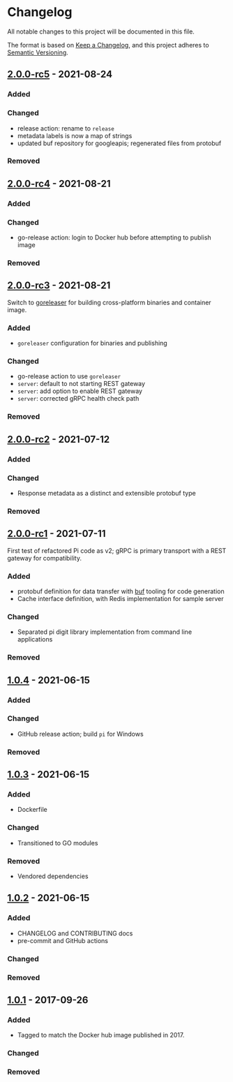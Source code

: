 # Changelog

<!-- markdownlint-disable MD024 -->

All notable changes to this project will be documented in this file.

The format is based on [Keep a Changelog](https://keepachangelog.com/en/1.0.0/),
and this project adheres to [Semantic Versioning](https://semver.org/spec/v2.0.0.html).

## [2.0.0-rc5] - 2021-08-24

### Added

### Changed

- release action: rename to `release`
- metadata labels is now a map of strings
- updated buf repository for googleapis; regenerated files from protobuf

### Removed

## [2.0.0-rc4] - 2021-08-21

### Added

### Changed

- go-release action: login to Docker hub before attempting to publish image

### Removed

## [2.0.0-rc3] - 2021-08-21

Switch to [goreleaser](https://goreleaser.com/intro/) for building cross-platform
binaries and container image.

### Added

- `goreleaser` configuration for binaries and publishing

### Changed

- go-release action to use `goreleaser`
- `server`: default to not starting REST gateway
- `server`: add option to enable REST gateway
- `server`: corrected gRPC health check path

### Removed

## [2.0.0-rc2] - 2021-07-12

### Added

### Changed

- Response metadata as a distinct and extensible protobuf type

### Removed

## [2.0.0-rc1] - 2021-07-11

First test of refactored Pi code as v2; gRPC is primary transport with a REST
gateway for compatibility.

### Added

- protobuf definition for data transfer with [buf](https://buf.build) tooling for
  code generation
- Cache interface definition, with Redis implementation for sample server

### Changed

- Separated pi digit library implementation from command line applications

### Removed

## [1.0.4] - 2021-06-15

### Added

### Changed

- GitHub release action; build `pi` for Windows

### Removed

## [1.0.3] - 2021-06-15

### Added

- Dockerfile

### Changed

- Transitioned to GO modules

### Removed

<!-- spell-checker: ignore vendored -->
- Vendored dependencies

## [1.0.2] - 2021-06-15

### Added

- CHANGELOG and CONTRIBUTING docs
- pre-commit and GitHub actions

### Changed

### Removed

## [1.0.1] - 2017-09-26

### Added

- Tagged to match the Docker hub image published in 2017.

### Changed

### Removed

[2.0.0-rc5]: https://github.com/memes/pi/compare/2.0.0-rc4...2.0.0-rc5
[2.0.0-rc4]: https://github.com/memes/pi/compare/2.0.0-rc3...2.0.0-rc4
[2.0.0-rc3]: https://github.com/memes/pi/compare/2.0.0-rc2...2.0.0-rc3
[2.0.0-rc2]: https://github.com/memes/pi/compare/2.0.0-rc1...2.0.0-rc2
[2.0.0-rc1]: https://github.com/memes/pi/compare/1.0.4...2.0.0-rc1
[1.0.4]: https://github.com/memes/pi/compare/1.0.3...1.0.4
[1.0.3]: https://github.com/memes/pi/compare/1.0.2...1.0.3
[1.0.2]: https://github.com/memes/pi/compare/1.0.1...1.0.2
[1.0.1]: https://github.com/memes/pi/releases/tag/1.0.1

